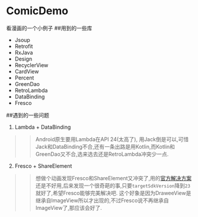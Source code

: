 ComicDemo
===================
看漫画的一个小例子
##用到的一些库
+ Jsoup
+ Retrofit
+ RxJava
+ Design
+ RecyclerView
+ CardView
+ Percent
+ GreenDao
+ RetroLambda
+ DataBinding
+ Fresco

##遇到的一些问题
1. Lambda + DataBinding

>>Android原生要用Lambda在API 24(太高了), 用Jack倒是可以,可惜Jack和DataBinding不合,还有一条出路是用Kotlin,而Kotlin和GreenDao又不合,选来选去还是RetroLambda冲突少一点.

2. Fresco + ShareElement

>>想做个动画发现Fresco和ShareElement又冲突了,用的[官方解决方案](http://frescolib.org/docs/shared-transitions.html)还是不好用,后来发现一个很奇葩的事,只要`targetSdkVersion`降到`23`就好了,希望Fresco能够完美解决吧.
>>这个好象是因为DraweeView是继承自ImageView所以才出现的,不过Fresco说不再继承自ImageView了,那应该会好了.